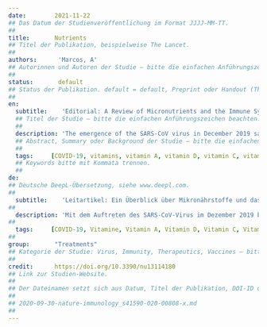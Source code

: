 ```yaml
---
date:        2021-11-22
## Das Datum der Studienveröffentlichung im Format JJJJ-MM-TT.
##
title:       Nutrients
## Titel der Publikation, beispielweise The Lancet.
##
authors:      'Marcos, A'
## Autorinnen und Autoren der Studie – bitte die einfachen Anführungszeichen beachten!
##
status:       default
## Status der Publikation. default = default, Preprint oder Handout (Thesenpapier)
##
en:
  subtitle:    'Editorial: A Review of Micronutrients and the Immune System—Working in Harmony to Reduce the Risk of Infection'
  ## Titel der Studie – bitte die einfachen Anführungszeichen beachten!
  ##
  description: 'The emergence of the SARS-CoV virus in December 2019 saw the beginning of an unprecedented pandemic that represents the most significant public health problem in recent memory. Initial public health strategies were mainly reactive, including social distancing and hygienic practices, therapeutic drugs to improve patient outcomes, and vaccine development and distribution, all aimed at preventing the spread of the highly-infective virus. However, there is a need for additional strategies to prevent severe COVID-19-related complications, and to ensure a proper immune response following vaccination. One outcome of the pandemic has been the increasing public awareness of the role of the immune system as the first line of defense against external pathogens, as well as the importance of adequate nutrition in maintaining strong immune defenses. This is why nutrition should be the most important prevention factor to count on. Indeed, a high-quality diet has recently been shown to reduce both the risk and severity of COVID-19, particularly in areas with higher socioeconomic deprivation. This ensures that nutritional support is a safe and cost-effective strategy that could be implemented to promote optimal immune function. '
  ## Abstract, Summary oder Background der Studie – bitte die einfachen Anführungszeichen b
  ##
  tags:     [COVID-19, vitamins, vitamin A, vitamin D, vitamin C, vitamin E, vitamin B6, vitamin B12, folate, iron, copper, zinc, selenium, nutrition, immune system]
  ## Keywords bitte mit Kommata trennen.
  ##
de: 
## Deutsche DeepL-Übersetzung, siehe www.deepl.com.
##
  subtitle:    'Leitartikel: Ein Überblick über Mikronährstoffe und das Immunsystem - Zusammenarbeit im Einklang zur Verringerung des Infektionsrisikos'
##
  description: 'Mit dem Auftreten des SARS-CoV-Virus im Dezember 2019 begann eine beispiellose Pandemie, die das größte Problem der öffentlichen Gesundheit in der jüngeren Geschichte darstellt. Die ersten Strategien im Bereich der öffentlichen Gesundheit waren hauptsächlich reaktiv und umfassten soziale Distanzierung und Hygienepraktiken, therapeutische Medikamente zur Verbesserung der Behandlungsergebnisse sowie die Entwicklung und Verteilung von Impfstoffen, die alle darauf abzielten, die Ausbreitung des hochinfektiösen Virus zu verhindern. Es bedarf jedoch zusätzlicher Strategien, um schwere Komplikationen im Zusammenhang mit COVID-19 zu verhindern und eine angemessene Immunreaktion nach der Impfung zu gewährleisten. Ein Ergebnis der Pandemie war die zunehmende Sensibilisierung der Öffentlichkeit für die Rolle des Immunsystems als erste Verteidigungslinie gegen externe Krankheitserreger sowie für die Bedeutung einer angemessenen Ernährung für die Aufrechterhaltung einer starken Immunabwehr. Aus diesem Grund sollte die Ernährung der wichtigste Präventionsfaktor sein, auf den man sich verlassen kann. In der Tat hat sich kürzlich gezeigt, dass eine hochwertige Ernährung sowohl das Risiko als auch den Schweregrad von COVID-19 verringert, insbesondere in Gebieten mit höherer sozioökonomischer Deprivation. Damit ist sichergestellt, dass eine Ernährungsunterstützung eine sichere und kosteneffiziente Strategie ist, die zur Förderung einer optimalen Immunfunktion eingesetzt werden könnte.'
##
  tags:     [COVID-19, Vitamine, Vitamin A, Vitamin D, Vitamin C, Vitamin E, Vitamin B6, Vitamin B12, Folsäure, Eisen, Kupfer, Zink, Selen, Ernährung, Immunsystem]
##
group:       "Treatments"
## Kategorie der Studie: Virus, Immunity, Therapeutics, Vaccines – bitte die Anführungszeichen beachten!
##
credit:      https://doi.org/10.3390/nu13114180
## Link zur Studien-Website.
##
## Der Dateinamen setzt sich aus Datum, Titel der Publikation, DOI-ID der Studie (nach dem letzten Slash) und der Dateiendung zusammen. Bitte den Unterstrich vor der DOI-ID beachten!
##
## 2020-09-30-nature-immunology_s41590-020-00808-x.md
##
---
```

<object data="{{ page.link }}" style='height:calc(100vh - 400px); width: 100%' type='application/pdf'></object>